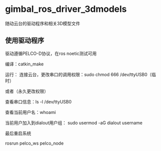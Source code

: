 # gimbal_ros_driver_3dmodels
随动云台的驱动程序和相关3D模型文件

## 使用驱动程序
驱动遵循PELCO-D协议，在ros noetic测试可用

编译：catkin_make

运行：
连接云台，更改串口的调用权限：sudo chmod 666 /dev/ttyUSB0（临时）

或者（永久更改权限）

查看串口信息：ls -l /dev/ttyUSB0

查看当前用户名：whoami

当前用户加入到dialout用户组：
sudo usermod -aG dialout username

最后重启系统

rosrun pelco_ws pelco_node
